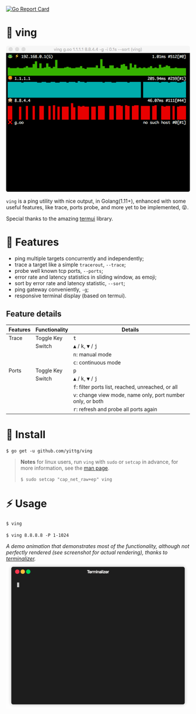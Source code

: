 [![Go Report Card](https://goreportcard.com/badge/github.com/yittg/ving)](https://goreportcard.com/report/github.com/yittg/ving)

# 🐸 ving

![](./assets/screenshot.png)

`ving` is a ping utility with nice output, in Golang(1.11+), enhanced with some useful features,
like trace, ports probe, and more yet to be implemented, 😝.

Special thanks to the amazing [termui](https://github.com/gizak/termui) library.

# 🦁 Features

* ping multiple targets concurrently and independently;
* trace a target like a simple `tracerout`, `--trace`;
* probe well known tcp ports, `--ports`;
* error rate and latency statistics in sliding window, as emoji;
* sort by error rate and latency statistic, `--sort`;
* ping gateway conveniently, `-g`;
* responsive terminal display (based on termui).

## Feature details

| Features | Functionality | Details|
|----------|---------------|--------|
| Trace    | Toggle Key    | <kbd>t</kbd> |
|          | Switch        | <kbd>▲</kbd> / <kbd>k</kbd>, <kbd>▼</kbd> / <kbd>j</kbd> |
|          |               | <kbd>n</kbd>: manual mode |
|          |               | <kbd>c</kbd>: continuous mode |
| Ports    | Toggle Key    | <kbd>p</kbd> |
|          | Switch        | <kbd>▲</kbd> / <kbd>k</kbd>, <kbd>▼</kbd> / <kbd>j</kbd> |
|          |               | <kbd>f</kbd>: filter ports list, reached, unreached, or all |
|          |               | <kbd>v</kbd>: change view mode, name only, port number only, or both |
|          |               | <kbd>r</kbd>: refresh and probe all ports again |


# 🙈 Install

```
$ go get -u github.com/yittg/ving
```

> __Notes__ for linux users, run `ving` with `sudo` or `setcap` in advance, 
for more information, see the [man page](http://linux.die.net/man/7/capabilities).
>
>    ```
>    $ sudo setcap "cap_net_raw+ep" ving
>    ``` 

# ⚡ Usage

```
$ ving

$ ving 8.8.8.8 -P 1-1024
```

_A demo animation that demonstrates most of the functionality, although not perfectly rendered (see screenshot for actual rendering), thanks to [terminalizer](https://github.com/faressoft/terminalizer)._
![](./assets/ving.gif)

